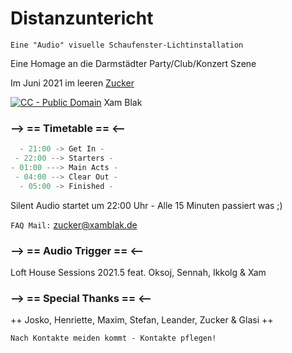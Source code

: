 # Distanzuntericht

`Eine "Audio" visuelle Schaufenster-Lichtinstallation`

Eine Homage an die Darmstädter Party/Club/Konzert Szene

Im Juni 2021 im leeren [Zucker](http://zuckersachen.de) 

[<img src="https://i.creativecommons.org/p/zero/1.0/88x15.png" alt="CC - Public Domain"/>](https://creativecommons.org/publicdomain/zero/1.0/) Xam Blak
  
### --> == Timetable == <--
```js
  - 21:00 -> Get In -
 - 22:00 --> Starters -
- 01:00 ---> Main Acts -
 - 04:00 --> Clear Out -
  - 05:00 -> Finished -
```
Silent Audio startet um 22:00 Uhr - Alle 15 Minuten passiert was ;)

`FAQ Mail:` [zucker@xamblak.de](mailto:zucker[@]xamblak.de)

### --> == Audio Trigger == <--
Loft House Sessions 2021.5 feat. Oksoj, Sennah, Ikkolg & Xam

### --> == Special Thanks == <--
++ Josko, Henriette, Maxim, Stefan, Leander, Zucker & Glasi ++

`Nach Kontakte meiden kommt - Kontakte pflegen!`
